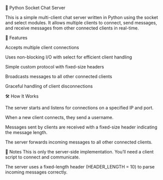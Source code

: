 🔌 Python Socket Chat Server

This is a simple multi-client chat server written in Python using the socket and select modules. It allows multiple clients to connect, send messages, and receive messages from other connected clients in real-time.

🚀 Features

Accepts multiple client connections

Uses non-blocking I/O with select for efficient client handling

Simple custom protocol with fixed-size headers

Broadcasts messages to all other connected clients

Graceful handling of client disconnections

🛠️ How It Works

The server starts and listens for connections on a specified IP and port.

When a new client connects, they send a username.

Messages sent by clients are received with a fixed-size header indicating the message length.

The server forwards incoming messages to all other connected clients.

📌 Notes
This is only the server-side implementation. You’ll need a client script to connect and communicate.

The server uses a fixed-length header (HEADER_LENGTH = 10) to parse incoming messages correctly.
